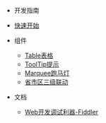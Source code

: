 - 开发指南
 - [快速开始](doc/quickstart.md)

- 组件
  - [Table表格](doc/table.md)
  - [ToolTip提示](doc/tooltip.md)
  - [Marquee跑马灯](doc/marquee.md)
  - [省市区三级联动](doc/cascader.md)
- 文档
  - [Web开发调试利器-Fiddler](blog/fiddler.md)